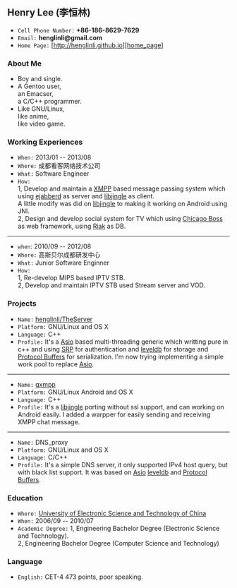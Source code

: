 ## Henry Lee (李恒林)
* `Cell Phone Number:` __+86-186-8629-7629__
* `Email:` __henglinli@gmail.com__
* `Home Page:` [http://henglinli.github.io][home_page]

### About Me
* Boy and single.  
* A Gentoo user,  
an Emacser,  
a C/C++ programmer.  
* Like GNU/Linux,  
like anime,  
like video game.

### Working Experiences
* `When:` 2013/01 -- 2013/08
* `Where:` 成都看客网络技术公司
* `What:` Software Engineer
* `How:`  
1, Develop and maintain a [XMPP][xmpp] based 
message passing system which using [ejabberd][ejabberd] 
as server and [libjingle][libjingle] as client.  
A little modify was did on [libjingle][libjingle] to 
making it working on Android using JNI.  
2, Design and develop social system for TV which using
[Chicago Boss][chicago_boss] as web framework,
using [Riak][riak] as DB.
___
* `when`: 2010/09 -- 2012/08 
* `Where:` 高斯贝尔成都研发中心
* `What:` Junior Software Enginner
* `How:`   
1, Re-develop MIPS based IPTV STB.  
2, Develop and maintain IPTV STB used Stream server and VOD.


### Projects
* `Name:` [henglinli/TheServer][henglinli_theserver]
* `Platform:` GNU/Linux and OS X
* `Language:` C++
* `Profile:` It's a [Asio][asio] based multi-threading generic which writting pure in c++ and using [SRP][srp] for authentication and [leveldb][leveldb] for storage and [Protocol Buffers][protobuf] for serialization.
I'm now trying implementing a simple work pool to replace [Asio][asio].
___
* `Name:` [gxmpp][gxmpp]
* `Platform:` GNU/Linux Android and OS X
* `Language:` C++
* `Profile:` It's a [libjingle][libjingle] porting without ssl support, and can
working on Android easily. I added a warpper for easily sending and receiving XMPP chat message.
___
* `Name:` DNS_proxy
* `Platform:` GNU/Linux and OS X
* `Language:` C/C++
* `Profile:` It's a simple DNS server, it only supported IPv4 host query, but with  black list support. It was based on [Asio][asio] [leveldb][leveldb] and [Protocol Buffers][protobuf].


### Education
* `Where:` [University of Electronic Science and Technology of China][uestc_en]
* `When:` 2006/09 -- 2010/07
* `Academic Degree:` 1, Engineering Bachelor Degree (Electronic Science and Technology).  
2, Engineering Bachelor Degree (Computer Science and Technology)

### Language
* `English:` CET-4 473 points, poor speaking.

[home_page]: http://henglinli.github.io
[xmpp]: http://en.wikipedia.org/wiki/XMPP
[ejabberd]: http://en.wikipedia.org/wiki/Ejabberd
[libjingle]: https://code.google.com/p/libjingle/
[chicago_boss]: http://www.chicagoboss.org/
[riak]: http://docs.basho.com/
[henglinli_theserver]: https://github.com/henglinli/TheServer
[leveldb]: https://code.google.com/p/leveldb/
[protobuf]: https://code.google.com/p/protobuf/
[asio]: http://think-async.com/Asio
[srp]: http://en.wikipedia.org/wiki/Secure_Remote_Password_protocol
[gxmpp]: https://github.com/henglinli/gxmpp
[uestc_en]: http://www.oice.uestc.edu.cn/en/